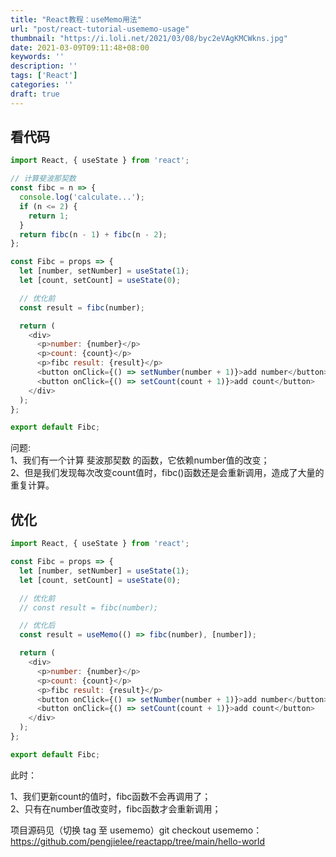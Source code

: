 ```yaml
---
title: "React教程：useMemo用法"
url: "post/react-tutorial-usememo-usage"
thumbnail: "https://i.loli.net/2021/03/08/byc2eVAgKMCWkns.jpg"
date: 2021-03-09T09:11:48+08:00
keywords: ''
description: ''
tags: ['React']
categories: ''
draft: true
---
```



## 看代码

```javascript
import React, { useState } from 'react';

// 计算斐波那契数
const fibc = n => {
  console.log('calculate...');
  if (n <= 2) {
    return 1;
  }
  return fibc(n - 1) + fibc(n - 2);
};

const Fibc = props => {
  let [number, setNumber] = useState(1);
  let [count, setCount] = useState(0);

  // 优化前
  const result = fibc(number);

  return (
    <div>
      <p>number: {number}</p>
      <p>count: {count}</p>
      <p>fibc result: {result}</p>
      <button onClick={() => setNumber(number + 1)}>add number</button>
      <button onClick={() => setCount(count + 1)}>add count</button>
    </div>
  );
};

export default Fibc;
```

问题:   
1、我们有一个计算 斐波那契数 的函数，它依赖number值的改变；  
2、但是我们发现每次改变count值时，fibc()函数还是会重新调用，造成了大量的重复计算。


## 优化

```javascript 
import React, { useState } from 'react';

const Fibc = props => {
  let [number, setNumber] = useState(1);
  let [count, setCount] = useState(0);

  // 优化前
  // const result = fibc(number);

  // 优化后
  const result = useMemo(() => fibc(number), [number]);

  return (
    <div>
      <p>number: {number}</p>
      <p>count: {count}</p>
      <p>fibc result: {result}</p>
      <button onClick={() => setNumber(number + 1)}>add number</button>
      <button onClick={() => setCount(count + 1)}>add count</button>
    </div>
  );
};

export default Fibc;
```

此时：   

1、我们更新count的值时，fibc函数不会再调用了；  
2、只有在number值改变时，fibc函数才会重新调用；    


项目源码见（切换 tag 至 usememo）git checkout usememo： https://github.com/pengjielee/reactapp/tree/main/hello-world  